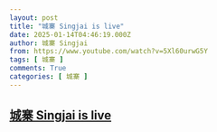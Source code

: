 ```yaml
---
layout: post
title: "城寨 Singjai is live"
date: 2025-01-14T04:46:19.000Z
author: 城寨 Singjai
from: https://www.youtube.com/watch?v=5Xl60urwG5Y
tags: [ 城寨 ]
comments: True
categories: [ 城寨 ]
---
```

<!--1736829979000-->
[城寨 Singjai is live](https://www.youtube.com/watch?v=5Xl60urwG5Y)
------

<div>

</div>
